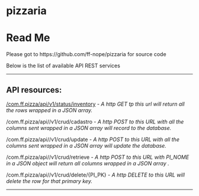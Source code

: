 # pizzaria<!DOCTYPE html>
<html>
<head>
<meta charset="ISO-8859-1">
<title>readme</title>
</head>
<body>

<h1>Read Me</h1>


<p>	Please got to https://github.com/ff-nope/pizzaria for source code
</p>
<p>Below is the list of available API REST services <br />
	
</p>
<hr>

<h2>API resources: </h2>
<p>
	<a href="http://192.168.1.10:7001/com.ff.pizza/api/v1/status/inventory">/com.ff.pizza/api/v1/status/inventory</a> - <em>A http GET tp this url will return all the rows wrapped in a JSON array.</em>
</p>
<p>
    </p>
	/com.ff.pizza/api//v1/crud/cadastro</a> - <em>A http POST to this URL with all the columns sent wrapped in a JSON array will record to the database.</em>
</p>
<p>
    </p>
	/com.ff.pizza/api//v1/crud/update</a> - <em>A http POST to this URL with all the columns sent wrapped in a JSON array will update the database.</em>
</p>
<p>
    </p>
	/com.ff.pizza/api//v1/crud/retrieve</a> - <em>A http POST to this URL with PI_NOME in a JSON object will return all columns wrapped in a JSON array .</em>
</p>
<p>
    </p>
	/com.ff.pizza/api//v1/crud/delete/{PI_PK}</a> - <em>A http DELETE to this URL will delete the row for that primary key.</em>
</p>



<hr>

























</body>
</html>
